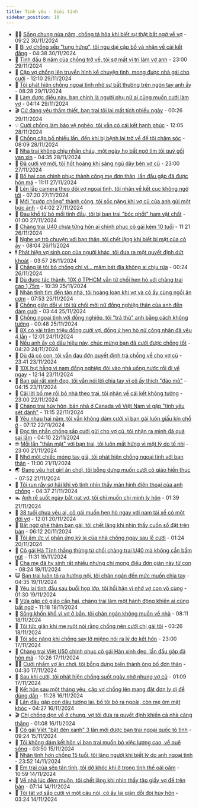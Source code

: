 ```yaml
---
title: Tình yêu - Giới tính
sidebar_position: 10
---
```


<!-- dantri-tinh-yeu-gioi-tinh:START -->
- 👨‍🏫 [Sống chung nửa năm, chồng tá hỏa khi biết sự thật bất ngờ về vợ](https://dantri.com.vn/tinh-yeu-gioi-tinh/song-chung-nua-nam-chong-ta-hoa-khi-biet-su-that-bat-ngo-ve-vo-20241130052551694.htm) - 09:22 30/11/2024
- 🦣 [Bị vợ chồng sếp &quot;tung hứng&quot;, tôi ngu dại cặp bồ và nhận về cái kết đắng](https://dantri.com.vn/tinh-yeu-gioi-tinh/bi-vo-chong-sep-tung-hung-toi-ngu-dai-cap-bo-va-nhan-ve-cai-ket-dang-20241030220930961.htm) - 04:38 30/11/2024
- 🔭 [Tình đầu 8 năm của chồng trở về, tôi sợ mất vị trí làm vợ anh](https://dantri.com.vn/tinh-yeu-gioi-tinh/tinh-dau-8-nam-cua-chong-tro-ve-toi-so-mat-vi-tri-lam-vo-anh-20241111213317708.htm) - 23:00 29/11/2024
- 🧐 [Cặp vợ chồng lên truyền hình kể chuyện tình, mong được nhà gái cho cưới](https://dantri.com.vn/tinh-yeu-gioi-tinh/cap-vo-chong-len-truyen-hinh-ke-chuyen-tinh-mong-duoc-nha-gai-cho-cuoi-20241129145234364.htm) - 12:10 29/11/2024
- 🫶 [Tôi phát hiện chồng ngoại tình nhờ sự bất thường trên ngón tay anh ấy](https://dantri.com.vn/tinh-yeu-gioi-tinh/toi-phat-hien-chong-ngoai-tinh-nho-su-bat-thuong-tren-ngon-tay-anh-ay-20241129113747222.htm) - 08:28 29/11/2024
- 💃 [Làm được điều này, bạn chính là người phụ nữ ai cũng muốn cưới làm vợ](https://dantri.com.vn/tinh-yeu-gioi-tinh/lam-duoc-dieu-nay-ban-chinh-la-nguoi-phu-nu-ai-cung-muon-cuoi-lam-vo-20241128185053018.htm) - 04:14 29/11/2024
- 🎬 [Cứ đang yêu thắm thiết, bạn trai tôi lại mất tích nhiều ngày](https://dantri.com.vn/tinh-yeu-gioi-tinh/cu-dang-yeu-tham-thiet-ban-trai-toi-lai-mat-tich-nhieu-ngay-20241129072556857.htm) - 00:26 29/11/2024
- 💡 [Cưới chồng làm bảo vệ nghèo, tôi vẫn có cái kết hạnh phúc](https://dantri.com.vn/tinh-yeu-gioi-tinh/cuoi-chong-lam-bao-ve-ngheo-toi-van-co-cai-ket-hanh-phuc-20241128160620774.htm) - 12:05 28/11/2024
- 🙉 [Chồng cặp bồ nhiều lần, đến khi bị bệnh lại trở về để tôi chăm sóc](https://dantri.com.vn/tinh-yeu-gioi-tinh/chong-cap-bo-nhieu-lan-den-khi-bi-benh-lai-tro-ve-de-toi-cham-soc-20241128150842986.htm) - 08:09 28/11/2024
- 🚦 [Nhà trai không chịu nhận cháu, một ngày họ bất ngờ tìm tôi quỳ gối van xin](https://dantri.com.vn/tinh-yeu-gioi-tinh/nha-trai-khong-chiu-nhan-chau-mot-ngay-ho-bat-ngo-tim-toi-quy-goi-van-xin-20241128101716863.htm) - 04:35 28/11/2024
- 🥸 [Đã cưới vợ mới, tôi hốt hoảng khi sáng ngủ dậy bên vợ cũ](https://dantri.com.vn/tinh-yeu-gioi-tinh/da-cuoi-vo-moi-toi-hot-hoang-khi-sang-ngu-day-ben-vo-cu-20241127170744186.htm) - 23:00 27/11/2024
- 🤡 [Bố hai con chinh phục thành công mẹ đơn thân, lần đầu gặp đã được hôn má](https://dantri.com.vn/tinh-yeu-gioi-tinh/bo-hai-con-chinh-phuc-thanh-cong-me-don-than-lan-dau-gap-da-duoc-hon-ma-20241127131830831.htm) - 11:11 27/11/2024
- 🦩 [Lén lắp camera theo dõi vợ ngoại tình, tôi nhận về kết cục không ngờ tới](https://dantri.com.vn/tinh-yeu-gioi-tinh/len-lap-camera-theo-doi-vo-ngoai-tinh-toi-nhan-ve-ket-cuc-khong-ngo-toi-20241127101734294.htm) - 07:20 27/11/2024
- 🤡 [Mới &quot;cướp chồng&quot; thành công, tôi sốc nặng khi vợ cũ của anh gửi một bức ảnh](https://dantri.com.vn/tinh-yeu-gioi-tinh/moi-cuop-chong-thanh-cong-toi-soc-nang-khi-vo-cu-cua-anh-gui-mot-buc-anh-20241127110143260.htm) - 04:02 27/11/2024
- 🌊 [Đau khổ từ bỏ mối tình đầu, tôi bị bạn trai &quot;bóc phốt&quot; ham vật chất](https://dantri.com.vn/tinh-yeu-gioi-tinh/dau-kho-tu-bo-moi-tinh-dau-toi-bi-ban-trai-boc-phot-ham-vat-chat-20241127080032317.htm) - 01:00 27/11/2024
- 🐘 [Chàng trai U40 chưa từng hôn ai chinh phục cô gái kém 10 tuổi](https://dantri.com.vn/tinh-yeu-gioi-tinh/chang-trai-u40-chua-tung-hon-ai-chinh-phuc-co-gai-kem-10-tuoi-20241126123608356.htm) - 11:21 26/11/2024
- 🚀 [Nghe vợ trò chuyện với bạn thân, tôi chết lặng khi biết bí mật của cô ấy](https://dantri.com.vn/tinh-yeu-gioi-tinh/nghe-vo-tro-chuyen-voi-ban-than-toi-chet-lang-khi-biet-bi-mat-cua-co-ay-20241126104931348.htm) - 08:04 26/11/2024
- 🕴 [Phát hiện vợ sinh con của người khác, tôi đưa ra một quyết định dứt khoát](https://dantri.com.vn/tinh-yeu-gioi-tinh/phat-hien-vo-sinh-con-cua-nguoi-khac-toi-dua-ra-mot-quyet-dinh-dut-khoat-20241126105727793.htm) - 03:57 26/11/2024
- 🚀 [Chẳng lẽ tôi bỏ chồng chỉ vì... mâm bát đĩa không ai chịu rửa](https://dantri.com.vn/tinh-yeu-gioi-tinh/chang-le-toi-bo-chong-chi-vi-mam-bat-dia-khong-ai-chiu-rua-20241126072337759.htm) - 00:24 26/11/2024
- 👺 [Dù được tác thành, 10X ở TPHCM vẫn từ chối hẹn hò với chàng trai cao 1,75m](https://dantri.com.vn/tinh-yeu-gioi-tinh/du-duoc-tac-thanh-10x-o-tphcm-van-tu-choi-hen-ho-voi-chang-trai-cao-175m-20241125171919452.htm) - 10:39 25/11/2024
- 💄 [Nhân tình tìm đến tận nhà, tôi hoảng loạn khi vợ và cô ấy cùng ngồi ăn cơm](https://dantri.com.vn/tinh-yeu-gioi-tinh/nhan-tinh-tim-den-tan-nha-toi-hoang-loan-khi-vo-va-co-ay-cung-ngoi-an-com-20241125111623493.htm) - 07:53 25/11/2024
- 🌊 [Chồng giận dỗi vì tôi từ chối mời nữ đồng nghiệp thân của anh đến đám cưới](https://dantri.com.vn/tinh-yeu-gioi-tinh/chong-gian-doi-vi-toi-tu-choi-moi-nu-dong-nghiep-than-cua-anh-den-dam-cuoi-20241124230229887.htm) - 03:44 25/11/2024
- 🚦 [Chồng ngoại tình với đồng nghiệp, tôi &quot;trả thù&quot; anh bằng cách không tưởng](https://dantri.com.vn/tinh-yeu-gioi-tinh/chong-ngoai-tinh-voi-dong-nghiep-toi-tra-thu-anh-bang-cach-khong-tuong-20241124223136258.htm) - 00:48 25/11/2024
- 👹 [8X có vài trăm triệu đồng cưới vợ, đồng ý hẹn hò nữ công nhân đã yêu 4 lần](https://dantri.com.vn/tinh-yeu-gioi-tinh/8x-co-vai-tram-trieu-dong-cuoi-vo-dong-y-hen-ho-nu-cong-nhan-da-yeu-4-lan-20241124030218779.htm) - 12:01 24/11/2024
- 🚀 [Nếu anh ấy có dấu hiệu này, chúc mừng bạn đã cưới được chồng tốt](https://dantri.com.vn/tinh-yeu-gioi-tinh/neu-anh-ay-co-dau-hieu-nay-chuc-mung-ban-da-cuoi-duoc-chong-tot-20241124031044661.htm) - 04:20 24/11/2024
- 🌁 [Dù đã có con, tôi vẫn đau đớn quyết định trả chồng về cho vợ cũ](https://dantri.com.vn/tinh-yeu-gioi-tinh/du-da-co-con-toi-van-dau-don-quyet-dinh-tra-chong-ve-cho-vo-cu-20241123100944318.htm) - 23:41 23/11/2024
- 🧰 [10X hụt hẫng vì nam đồng nghiệp đòi vào nhà uống nước rồi đi về ngay](https://dantri.com.vn/tinh-yeu-gioi-tinh/10x-hut-hang-vi-nam-dong-nghiep-doi-vao-nha-uong-nuoc-roi-di-ve-ngay-20241123185209810.htm) - 12:14 23/11/2024
- 🦅 [Bạn gái rất xinh đẹp, tôi vẫn nói lời chia tay vì cô ấy thích &quot;đào mỏ&quot;](https://dantri.com.vn/tinh-yeu-gioi-tinh/ban-gai-rat-xinh-dep-toi-van-noi-loi-chia-tay-vi-co-ay-thich-dao-mo-20241123100412288.htm) - 04:15 23/11/2024
- 🌈 [Cãi lời bố mẹ rồi bỏ nhà theo trai, tôi nhận về cái kết không tưởng](https://dantri.com.vn/tinh-yeu-gioi-tinh/cai-loi-bo-me-roi-bo-nha-theo-trai-toi-nhan-ve-cai-ket-khong-tuong-20241123021838596.htm) - 23:00 22/11/2024
- 🌋 [Chàng trai hủy hôn, bán nhà ở Canada về Việt Nam vì gặp &quot;tình yêu sét đánh&quot;](https://dantri.com.vn/tinh-yeu-gioi-tinh/chang-trai-huy-hon-ban-nha-o-canada-ve-viet-nam-vi-gap-tinh-yeu-set-danh-20241122120651332.htm) - 11:15 22/11/2024
- 👺 [Yêu nhau hai năm, tôi vẫn không dám cưới vì bạn gái luôn giấu kín chỗ ở](https://dantri.com.vn/tinh-yeu-gioi-tinh/yeu-nhau-hai-nam-toi-van-khong-dam-cuoi-vi-ban-gai-luon-giau-kin-cho-o-20241122122932960.htm) - 07:12 22/11/2024
- 🎃 [Đọc tin nhắn chồng sắp cưới gửi cho vợ cũ, tôi nhận ra mình đã quá sai lầm](https://dantri.com.vn/tinh-yeu-gioi-tinh/doc-tin-nhan-chong-sap-cuoi-gui-cho-vo-cu-toi-nhan-ra-minh-da-qua-sai-lam-20241121234429966.htm) - 04:10 22/11/2024
- 🤓 [Mỗi lần &quot;thân mật&quot; với bạn trai, tôi luôn mất hứng vì một lý do tế nhị](https://dantri.com.vn/tinh-yeu-gioi-tinh/moi-lan-than-mat-voi-ban-trai-toi-luon-mat-hung-vi-mot-ly-do-te-nhi-20241122012336627.htm) - 23:00 21/11/2024
- 🤠 [Nhờ một chiếc móng tay giả, tôi phát hiện chồng ngoại tình với bạn thân](https://dantri.com.vn/tinh-yeu-gioi-tinh/nho-mot-chiec-mong-tay-gia-toi-phat-hien-chong-ngoai-tinh-voi-ban-than-20241121175955846.htm) - 11:00 21/11/2024
- 🌏 [Đang yêu hot girl ăn chơi, tôi bỗng dưng muốn cưới cô giáo hiền thục](https://dantri.com.vn/tinh-yeu-gioi-tinh/dang-yeu-hot-girl-an-choi-toi-bong-dung-muon-cuoi-co-giao-hien-thuc-20241121094356063.htm) - 07:52 21/11/2024
- 🚀 [Tôi run rẩy sợ hãi khi vô tình nhìn thấy màn hình điện thoại của anh chồng](https://dantri.com.vn/tinh-yeu-gioi-tinh/toi-run-ray-so-hai-khi-vo-tinh-nhin-thay-man-hinh-dien-thoai-cua-anh-chong-20241121113713412.htm) - 04:37 21/11/2024
- 🏊 [Anh rể suốt ngày bắt nạt vợ, tôi chỉ muốn chị mình ly hôn](https://dantri.com.vn/tinh-yeu-gioi-tinh/anh-re-suot-ngay-bat-nat-vo-toi-chi-muon-chi-minh-ly-hon-20241121083850877.htm) - 01:39 21/11/2024
- 🦒 [38 tuổi chưa yêu ai, cô gái muốn hẹn hò ngay với nam tài xế có một đời vợ](https://dantri.com.vn/tinh-yeu-gioi-tinh/38-tuoi-chua-yeu-ai-co-gai-muon-hen-ho-ngay-voi-nam-tai-xe-co-mot-doi-vo-20241120114208272.htm) - 12:01 20/11/2024
- 💂 [Bất ngờ ghé thăm bạn gái, tôi chết lặng khi nhìn thấy cuốn sổ đặt trên bàn](https://dantri.com.vn/tinh-yeu-gioi-tinh/bat-ngo-ghe-tham-ban-gai-toi-chet-lang-khi-nhin-thay-cuon-so-dat-tren-ban-20241120090755320.htm) - 06:12 20/11/2024
- 💫 [Tôi ấm ức vì phản ứng kỳ lạ của nhà chồng ngay sau lễ cưới](https://dantri.com.vn/tinh-yeu-gioi-tinh/toi-am-uc-vi-phan-ung-ky-la-cua-nha-chong-ngay-sau-le-cuoi-20241119203454910.htm) - 01:24 20/11/2024
- 🧠 [Cô gái Hà Tĩnh thẳng thừng từ chối chàng trai U40 mà không cần bấm nút](https://dantri.com.vn/tinh-yeu-gioi-tinh/co-gai-ha-tinh-thang-thung-tu-choi-chang-trai-u40-ma-khong-can-bam-nut-20241119122553236.htm) - 11:31 19/11/2024
- 🎡 [Cha mẹ đã hy sinh rất nhiều nhưng chỉ mong điều đơn giản này từ con](https://dantri.com.vn/tinh-yeu-gioi-tinh/cha-me-da-hy-sinh-rat-nhieu-nhung-chi-mong-dieu-don-gian-nay-tu-con-20241119152334542.htm) - 08:24 19/11/2024
- 😺 [Bạn trai luôn tỏ ra hướng nội, tôi chán ngán đến mức muốn chia tay](https://dantri.com.vn/tinh-yeu-gioi-tinh/ban-trai-luon-to-ra-huong-noi-toi-chan-ngan-den-muc-muon-chia-tay-20241119113504219.htm) - 04:35 19/11/2024
- 🥰 [Yêu lại tình đầu sau buổi họp lớp, tôi hối hận vì nhớ vợ con vô cùng](https://dantri.com.vn/tinh-yeu-gioi-tinh/yeu-lai-tinh-dau-sau-buoi-hop-lop-toi-hoi-han-vi-nho-vo-con-vo-cung-20241119083038666.htm) - 01:30 19/11/2024
- 🐲 [Vừa gặp cô giáo cấp hai, chàng trai làm một hành động khiến ai cũng bất ngờ](https://dantri.com.vn/tinh-yeu-gioi-tinh/vua-gap-co-giao-cap-hai-chang-trai-lam-mot-hanh-dong-khien-ai-cung-bat-ngo-20241118103815630.htm) - 11:18 18/11/2024
- 🌝 [Sống khốn khổ vì vợ ở bẩn, tôi chán ngán không muốn về nhà](https://dantri.com.vn/tinh-yeu-gioi-tinh/song-khon-kho-vi-vo-o-ban-toi-chan-ngan-khong-muon-ve-nha-20241118151045079.htm) - 08:11 18/11/2024
- 🐲 [Tôi tức giận khi mẹ ruột nói rằng chồng nên cưới chị gái tôi](https://dantri.com.vn/tinh-yeu-gioi-tinh/toi-tuc-gian-khi-me-ruot-noi-rang-chong-nen-cuoi-chi-gai-toi-20241117230039394.htm) - 03:26 18/11/2024
- 📝 [Tôi sốc nặng khi chồng say lỡ miệng nói ra lý do kết hôn](https://dantri.com.vn/tinh-yeu-gioi-tinh/toi-soc-nang-khi-chong-say-lo-mieng-noi-ra-ly-do-ket-hon-20241115155725267.htm) - 23:00 17/11/2024
- 🦏 [Chàng trai Việt U50 chinh phục cô gái Hàn xinh đẹp, lần đầu gặp đã hôn má](https://dantri.com.vn/tinh-yeu-gioi-tinh/chang-trai-viet-u50-chinh-phuc-co-gai-han-xinh-dep-lan-dau-gap-da-hon-ma-20241117122727793.htm) - 10:26 17/11/2024
- 🧑‍🏫 [Cưới nhầm vợ ăn chơi, tôi bỗng dưng biến thành ông bố đơn thân](https://dantri.com.vn/tinh-yeu-gioi-tinh/cuoi-nham-vo-an-choi-toi-bong-dung-bien-thanh-ong-bo-don-than-20241115160003369.htm) - 04:30 17/11/2024
- 🦍 [Sau khi cưới, tôi phát hiện chồng suốt ngày nhớ nhung vợ cũ](https://dantri.com.vn/tinh-yeu-gioi-tinh/sau-khi-cuoi-toi-phat-hien-chong-suot-ngay-nho-nhung-vo-cu-20241115135256757.htm) - 01:09 17/11/2024
- 🌋 [Kết hôn sau một tháng yêu, cặp vợ chồng lên mạng đặt đơn ly dị để dùng dần](https://dantri.com.vn/tinh-yeu-gioi-tinh/ket-hon-sau-mot-thang-yeu-cap-vo-chong-len-mang-dat-don-ly-di-de-dung-dan-20241116124643330.htm) - 11:28 16/11/2024
- 💯 [Lần đầu gặp con dâu tương lai, bố tôi bỏ ra ngoài, còn mẹ ôm mặt khóc](https://dantri.com.vn/tinh-yeu-gioi-tinh/lan-dau-gap-con-dau-tuong-lai-bo-toi-bo-ra-ngoai-con-me-om-mat-khoc-20241115165845958.htm) - 04:27 16/11/2024
- 🎬 [Chị chồng dọn về ở chung, vợ tôi đưa ra quyết định khiến cả nhà căng thẳng](https://dantri.com.vn/tinh-yeu-gioi-tinh/chi-chong-don-ve-o-chung-vo-toi-dua-ra-quyet-dinh-khien-ca-nha-cang-thang-20241114104443533.htm) - 01:08 16/11/2024
- 📝 [Cô gái Việt &quot;bật đèn xanh&quot; 3 lần mới được bạn trai ngoại quốc tỏ tình](https://dantri.com.vn/tinh-yeu-gioi-tinh/co-gai-viet-bat-den-xanh-3-lan-moi-duoc-ban-trai-ngoai-quoc-to-tinh-20241115081302048.htm) - 09:24 15/11/2024
- 🧐 [Tôi không dám kết hôn vì bạn trai muốn bỏ việc lương cao, về quê sống](https://dantri.com.vn/tinh-yeu-gioi-tinh/toi-khong-dam-ket-hon-vi-ban-trai-muon-bo-viec-luong-cao-ve-que-song-20241111213047915.htm) - 03:50 15/11/2024
- 🤠 [Nhân tình hơn chồng 15 tuổi, tôi lặng người khi biết lý do anh ngoại tình](https://dantri.com.vn/tinh-yeu-gioi-tinh/nhan-tinh-hon-chong-15-tuoi-toi-lang-nguoi-khi-biet-ly-do-anh-ngoai-tinh-20241113190244969.htm) - 23:52 14/11/2024
- 💼 [Em trai của sếp tán tỉnh, tôi dở khóc khi ở trong tình thế oái oăm](https://dantri.com.vn/tinh-yeu-gioi-tinh/em-trai-cua-sep-tan-tinh-toi-do-khoc-khi-o-trong-tinh-the-oai-oam-20241114175858813.htm) - 10:59 14/11/2024
- 💪 [Về nhà lúc đêm muộn, tôi chết lặng khi nhìn thấy tập giấy vợ để trên bàn](https://dantri.com.vn/tinh-yeu-gioi-tinh/ve-nha-luc-dem-muon-toi-chet-lang-khi-nhin-thay-tap-giay-vo-de-tren-ban-20241113160459281.htm) - 07:14 14/11/2024
- 💂 [Tôi tát vợ sắp cưới vì một câu nói, cô ấy lại giận dỗi đòi hủy hôn](https://dantri.com.vn/tinh-yeu-gioi-tinh/toi-tat-vo-sap-cuoi-vi-mot-cau-noi-co-ay-lai-gian-doi-doi-huy-hon-20241113104303522.htm) - 03:24 14/11/2024<!-- dantri-tinh-yeu-gioi-tinh:END -->
